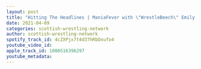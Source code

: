 ```yaml
---
layout: post
title: "Hitting The Headlines | ManiaFever with \"WrestleBeech\" Emily Hayden and Hayley The Ref"
date: 2021-04-09
categories: scottish-wrestling-network
author: scottish-wrestling-network
spotify_track_id: 4cZXPjx7t4d37hRbDxufo4
youtube_video_id: 
apple_track_id: 1000516396297
youtube_metadata: 
---
```

